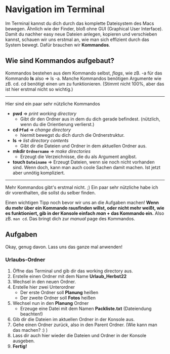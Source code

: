 # Navigation im Terminal
Im Terminal kannst du dich durch das komplette Dateisystem des Macs bewegen.
Ähnlich wie der Finder, bloß ohne GUI (Graphical User Interface).
Damit du nachher easy neue Dateien anlegen, kopieren und verschieben kannst,
schauen wir uns erstmal an, wie man sich effizient durch das System bewegt.
Dafür brauchen wir **Kommandos**.
## Wie sind Kommandos aufgebaut?
Kommandos bestehen aus dem Kommando selbst, *flags*, wie zB. -a für das Kommando **ls** also => ls -a.
Manche Kommandos benötigen Argumente wie zB. cd. cd benötigt einen <Pfad> um zu funktionieren.
(Stimmt nicht 100%, aber das ist hier erstmal nicht so wichtig.)


---
Hier sind ein paar sehr nützliche Kommandos
- **pwd** => *print working directory*
    - Gibt dir den Ordner aus in dem du dich gerade befindest. (nützlich, wenn du die Orientierung verlierst.)
- **cd `Pfad`** => *change directory*
    - hiermit bewegst du dich durch die Ordnerstruktur.
- **ls** => *list directory contents*
    - Gibt dir die Dateien und Ordner in dem aktuellen Ordner aus.
- **mkdir `Ordnername`** => *make directories*
    - Erzeugt die Verzeichnisse, die du als Argument angibst.
- **touch `Dateiname`** => Erzeugt Dateien, wenn sie noch nicht vorhanden sind. Wenn doch, kann man auch coole Sachen damit machen. Ist jetzt aber unnötig kompliziert.
---
Mehr Kommandos gibt's erstmal nicht. ;) 
Ein paar sehr nützliche habe ich dir vorenthalten, die sollst du selber finden.

Einen wichtigen Tipp noch bevor wir uns an die Aufgaben machen!
**Wenn du mehr über ein Kommando rausfinden willst, oder nicht mehr weißt, wie es funktioniert, gib in der Konsole einfach *man* + das Kommando ein.**
Also zB. `man cd`. Das bringt dich zur *manual* page des Kommandos.

## Aufgaben
Okay, genug davon. 
Lass uns das ganze mal anwenden!

### Urlaubs-Ordner
1. Öffne das Terminal und gib dir das working directory aus.
2. Erstelle einen Ordner mit dem Name **Urlaub_Herbst22**
3. Wechsel in den neuen Ordner.
4. Erstelle hier zwei Unterordner 
    - Der erste Ordner soll **Planung** heißen
    - Der zweite Ordner soll **Fotos** heißen
5. Wechsel nun in den **Planung** Ordner
    - Erzeuge eine Datei mit dem Namen **Packliste.txt** (Dateiendung beachten!)
6. Gib dir die Dateien im aktuellen Ordner in der Konsole aus.
7. Gehe einen Ordner zurück, also in den Parent Ordner. (Wie kann man das machen? :) )
8. Lass dir auch hier wieder die Dateien und Ordner in der Konsole ausgeben.
9. **Fertig!**

